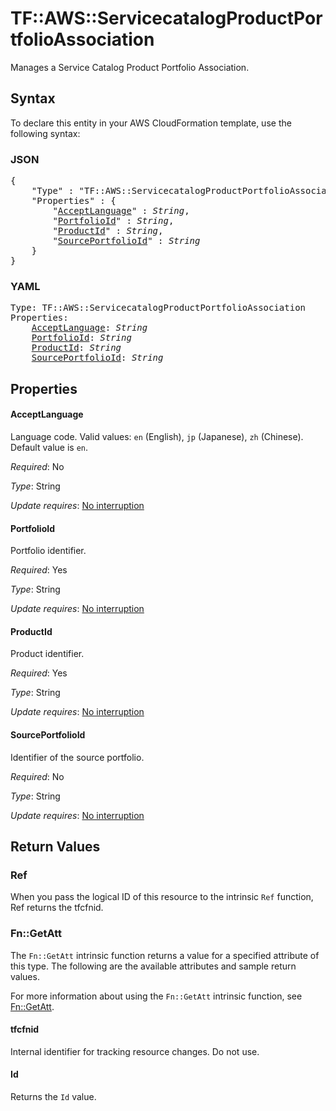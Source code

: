 # TF::AWS::ServicecatalogProductPortfolioAssociation

Manages a Service Catalog Product Portfolio Association.

## Syntax

To declare this entity in your AWS CloudFormation template, use the following syntax:

### JSON

<pre>
{
    "Type" : "TF::AWS::ServicecatalogProductPortfolioAssociation",
    "Properties" : {
        "<a href="#acceptlanguage" title="AcceptLanguage">AcceptLanguage</a>" : <i>String</i>,
        "<a href="#portfolioid" title="PortfolioId">PortfolioId</a>" : <i>String</i>,
        "<a href="#productid" title="ProductId">ProductId</a>" : <i>String</i>,
        "<a href="#sourceportfolioid" title="SourcePortfolioId">SourcePortfolioId</a>" : <i>String</i>
    }
}
</pre>

### YAML

<pre>
Type: TF::AWS::ServicecatalogProductPortfolioAssociation
Properties:
    <a href="#acceptlanguage" title="AcceptLanguage">AcceptLanguage</a>: <i>String</i>
    <a href="#portfolioid" title="PortfolioId">PortfolioId</a>: <i>String</i>
    <a href="#productid" title="ProductId">ProductId</a>: <i>String</i>
    <a href="#sourceportfolioid" title="SourcePortfolioId">SourcePortfolioId</a>: <i>String</i>
</pre>

## Properties

#### AcceptLanguage

Language code. Valid values: `en` (English), `jp` (Japanese), `zh` (Chinese). Default value is `en`.

_Required_: No

_Type_: String

_Update requires_: [No interruption](https://docs.aws.amazon.com/AWSCloudFormation/latest/UserGuide/using-cfn-updating-stacks-update-behaviors.html#update-no-interrupt)

#### PortfolioId

Portfolio identifier.

_Required_: Yes

_Type_: String

_Update requires_: [No interruption](https://docs.aws.amazon.com/AWSCloudFormation/latest/UserGuide/using-cfn-updating-stacks-update-behaviors.html#update-no-interrupt)

#### ProductId

Product identifier.

_Required_: Yes

_Type_: String

_Update requires_: [No interruption](https://docs.aws.amazon.com/AWSCloudFormation/latest/UserGuide/using-cfn-updating-stacks-update-behaviors.html#update-no-interrupt)

#### SourcePortfolioId

Identifier of the source portfolio.

_Required_: No

_Type_: String

_Update requires_: [No interruption](https://docs.aws.amazon.com/AWSCloudFormation/latest/UserGuide/using-cfn-updating-stacks-update-behaviors.html#update-no-interrupt)

## Return Values

### Ref

When you pass the logical ID of this resource to the intrinsic `Ref` function, Ref returns the tfcfnid.

### Fn::GetAtt

The `Fn::GetAtt` intrinsic function returns a value for a specified attribute of this type. The following are the available attributes and sample return values.

For more information about using the `Fn::GetAtt` intrinsic function, see [Fn::GetAtt](https://docs.aws.amazon.com/AWSCloudFormation/latest/UserGuide/intrinsic-function-reference-getatt.html).

#### tfcfnid

Internal identifier for tracking resource changes. Do not use.

#### Id

Returns the <code>Id</code> value.


